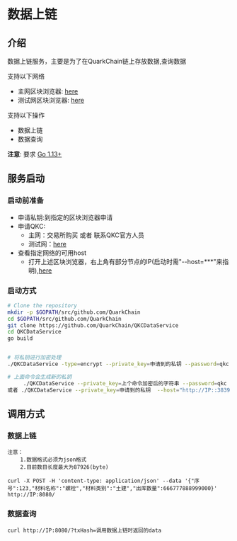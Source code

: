 # 数据上链

## 介绍
数据上链服务，主要是为了在QuarkChain链上存放数据,查询数据   


支持以下网络
-   主网区块浏览器: [here](https://mainnet.quarkchain.io/)
-   测试网区块浏览器: [here](https://devnet.quarkchain.io/)
   
支持以下操作  
- 数据上链  
- 数据查询
    
**注意**: 要求 [Go 1.13+](https://golang.org/dl/)


## 服务启动
### 启动前准备 
-   申请私钥:到指定的区块浏览器申请    
-   申请QKC:
    *   主网：交易所购买 或者 联系QKC官方人员
    *   测试网：[here](https://devnet.quarkchain.io/faucet)     
-   查看指定网络的可用host   
    *   打开上述区块浏览器，右上角有部分节点的IP(启动时需"--host=***"来指明),[here]()

### 启动方式
```bash
# Clone the repository
mkdir -p $GOPATH/src/github.com/QuarkChain
cd $GOPATH/src/github.com/QuarkChain
git clone https://github.com/QuarkChain/QKCDataService
cd QKCDataService
go build


# 将私钥进行加密处理
./QKCDataService -type=encrypt --private_key=申请到的私钥 --password=qkc

# 上面命令会生成新的私钥
     ./QKCDataService --private_key=上个命令加密后的字符串 --password=qkc --host="http://IP:38391"
或者 ./QKCDataService --private_key=申请到的私钥  --host="http://IP::38391"

```

## 调用方式

### 数据上链
    注意：
        1.数据格式必须为json格式
        2.目前数目长度最大为87926(byte) 
        
    curl -X POST -H 'content-type: application/json' --data '{"序号":123,"材料名称":"螺栓","材料类别":"土建","出库数量":666777888999000}' http://IP:8080/
    

### 数据查询
    
    curl http://IP:8080/?txHash=调用数据上链时返回的data
    
